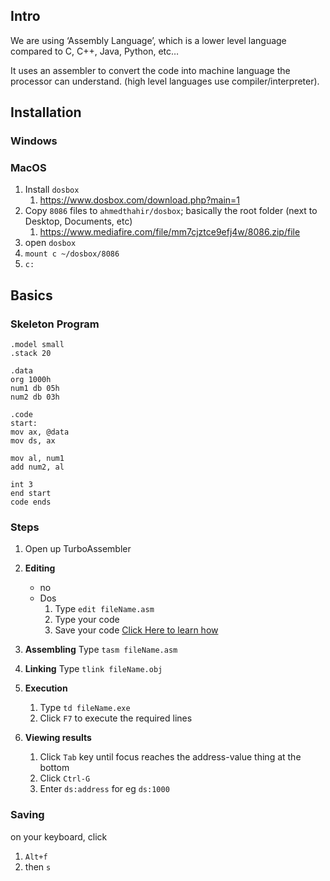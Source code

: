 ## Intro

We are using ‘Assembly Language’, which is a lower level language compared to C, C++, Java, Python, etc…

It uses an assembler to convert the code into machine language the processor can understand. (high level languages use compiler/interpreter).

## Installation

### Windows

### MacOS

1. Install `dosbox`
   1. https://www.dosbox.com/download.php?main=1
2. Copy `8086` files to `ahmedthahir/dosbox`; basically the root folder (next to Desktop, Documents, etc)
   1. https://www.mediafire.com/file/mm7cjztce9efj4w/8086.zip/file
3. open `dosbox`
4. `mount c ~/dosbox/8086`
5. `c:`

## Basics

### Skeleton Program

```assembly
.model small
.stack 20

.data
org 1000h
num1 db 05h
num2 db 03h

.code
start:
mov ax, @data
mov ds, ax

mov al, num1
add num2, al

int 3
end start
code ends
```

### Steps

1. Open up TurboAssembler

2. **Editing**
   
   - no
   - Dos
     1. Type `edit fileName.asm`
     1. Type your code
     1. Save your code
        [Click Here to learn how](#Saving)
   
3. **Assembling**
   Type `tasm fileName.asm`

4. **Linking**
   Type `tlink fileName.obj`

5. **Execution**
   1. Type `td fileName.exe`
   2. Click `F7` to execute the required lines

6. **Viewing results**
   1. Click `Tab` key until focus reaches the address-value thing at the bottom
   2. Click `Ctrl-G`
   3. Enter `ds:address`
      for eg `ds:1000`

### Saving

on your keyboard, click

1. `Alt+f` 
2. then `s` 